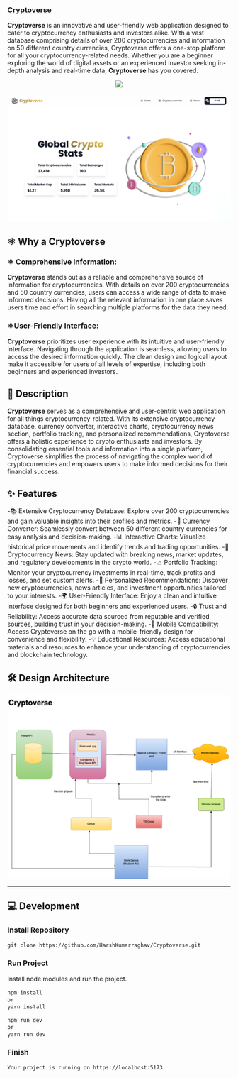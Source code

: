 ### [Cryptoverse](https://cryptoapiappreact.netlify.app/)

**Cryptoverse** is an innovative and user-friendly web application designed to cater to cryptocurrency enthusiasts and investors alike. With a vast database comprising details of over 200 cryptocurrencies and information on 50 different country currencies, Cryptoverse offers a one-stop platform for all your cryptocurrency-related needs. Whether you are a beginner exploring the world of digital assets or an experienced investor seeking in-depth analysis and real-time data, **Cryptoverse** has you covered.

<p align="center">
<img src="https://img.shields.io/badge/Author-@HarshKumarraghav-critical" />
</p>

![Cryptoverse](public/assets/cryptoverse-poster.png)

## ⚛️ Why a Cryptoverse

### ⚛️ Comprehensive Information:

**Cryptoverse** stands out as a reliable and comprehensive source of information for cryptocurrencies. With details on over 200 cryptocurrencies and 50 country currencies, users can access a wide range of data to make informed decisions. Having all the relevant information in one place saves users time and effort in searching multiple platforms for the data they need.

### ⚛️User-Friendly Interface:

**Cryptoverse** prioritizes user experience with its intuitive and user-friendly interface. Navigating through the application is seamless, allowing users to access the desired information quickly. The clean design and logical layout make it accessible for users of all levels of expertise, including both beginners and experienced investors.

## 📌 Description

**Cryptoverse** serves as a comprehensive and user-centric web application for all things cryptocurrency-related. With its extensive cryptocurrency database, currency converter, interactive charts, cryptocurrency news section, portfolio tracking, and personalized recommendations, Cryptoverse offers a holistic experience to crypto enthusiasts and investors. By consolidating essential tools and information into a single platform, Cryptoverse simplifies the process of navigating the complex world of cryptocurrencies and empowers users to make informed decisions for their financial success.

## ✨ Features

-📚 Extensive Cryptocurrency Database: Explore over 200 cryptocurrencies and gain valuable insights into their profiles and metrics.
-💱 Currency Converter: Seamlessly convert between 50 different country currencies for easy analysis and decision-making.
-📊 Interactive Charts: Visualize historical price movements and identify trends and trading opportunities.
-📰 Cryptocurrency News: Stay updated with breaking news, market updates, and regulatory developments in the crypto world.
-📈 Portfolio Tracking: Monitor your cryptocurrency investments in real-time, track profits and losses, and set custom alerts.
-🤖 Personalized Recommendations: Discover new cryptocurrencies, news articles, and investment opportunities tailored to your interests.
-🌍 User-Friendly Interface: Enjoy a clean and intuitive interface designed for both beginners and experienced users.
-🔒 Trust and Reliability: Access accurate data sourced from reputable and verified sources, building trust in your decision-making.
-📱 Mobile Compatibility: Access Cryptoverse on the go with a mobile-friendly design for convenience and flexibility.
-💡 Educational Resources: Access educational materials and resources to enhance your understanding of cryptocurrencies and blockchain technology.

## 🛠️ Design Architecture

![Cryptoverse](public/assets/cryptoverse_arc.png)

---

## 💻 Development

### Install Repository

```git
git clone https://github.com/HarshKumarraghav/Cryptoverse.git
```

### Run Project

Install node modules and run the project.

```
npm install
or
yarn install
```

```
npm run dev
or
yarn run dev
```

### Finish

```
Your project is running on https://localhost:5173.
```
